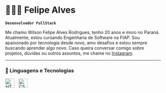 # 👩🏻‍💻 Felipe Alves
**`Desenvolvedor FullStack`**

Me chamo Wilson Felipe Alves Rodrigues, tenho 20 anos e moro no Paraná. Atualmente, estou cursando Engenharia de Software na FIAP. Sou apaixonado por tecnologia desde novo, amo desafios e estou sempre buscando aprender algo novo. Caso queira conversar comigo sobre projetos, dúvidas ou outros assuntos, me chame no [Instagram](https://www.instagram.com/realfelipexz/).

</p>

---

### 🤖 Linguagens e Tecnologias

<img 
    align="left" 
    alt="HTML"
    title="HTML" 
    width="30px" 
    style="padding-right: 10px;" 
    src="https://cdn.jsdelivr.net/gh/devicons/devicon@latest/icons/html5/html5-original.svg" 
/>
<img 
    align="left" 
    alt="CSS" 
    title="CSS"
    width="30px" 
    style="padding-right: 10px;" 
    src="https://cdn.jsdelivr.net/gh/devicons/devicon@latest/icons/css3/css3-original.svg" 
/>
